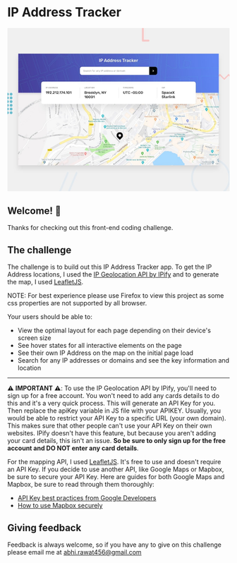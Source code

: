 # IP Address Tracker

![Design preview for the IP Address Tracker coding challenge](./design/desktop-preview.jpg)

## Welcome! 👋

Thanks for checking out this front-end coding challenge.

## The challenge

The challenge is to build out this IP Address Tracker app. To get the IP Address locations, I used the [IP Geolocation API by IPify](https://geo.ipify.org/) and to generate the map, I used [LeafletJS](https://leafletjs.com/).

NOTE: For best experience please use Firefox to view this project as some css properties are not supported by all browser.

Your users should be able to:

- View the optimal layout for each page depending on their device's screen size
- See hover states for all interactive elements on the page
- See their own IP Address on the map on the initial page load
- Search for any IP addresses or domains and see the key information and location

---

⚠️ **IMPORTANT** ⚠️: To use the IP Geolocation API by IPify, you'll need to sign up for a free account. You won't need to add any cards details to do this and it's a very quick process. This will generate an API Key for you. Then replace the apiKey variable in JS file with your APIKEY. Usually, you would be able to restrict your API Key to a specific URL (your own domain). This makes sure that other people can't use your API Key on their own websites. IPify doesn't have this feature, but because you aren't adding your card details, this isn't an issue. **So be sure to only sign up for the free account and DO NOT enter any card details**.

For the mapping API, I used [LeafletJS](https://leafletjs.com/). It's free to use and doesn't require an API Key. If you decide to use another API, like Google Maps or Mapbox, be sure to secure your API Key. Here are guides for both Google Maps and Mapbox, be sure to read through them thoroughly:

- [API Key best practices from Google Developers](https://developers.google.com/maps/api-key-best-practices)
- [How to use Mapbox securely](https://docs.mapbox.com/help/troubleshooting/how-to-use-mapbox-securely/)

## Giving feedback

Feedback is always welcome, so if you have any to give on this challenge please email me at abhi.rawat456@gmail.com
